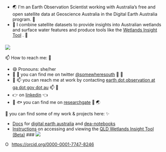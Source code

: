 - :earth_asia: I'm an Earth Observation Scientist working with Australia’s free and open satellite data at Geoscience Australia in the Digital Earth Australia program. :crocodile:
- :stars: I combine satellite datasets to provide insights into Australian wetlands and surface water features and produce tools like the [Wetlands Insight Tool](https://cmi.ga.gov.au/data-products/dea/608/dea-wetlands-insight-tool-qld#basics) . :hammer:
### ![](https://media.giphy.com/media/pE1bLAeThG7VJWMzs1/giphy.gif)

📫 How to reach me: :wave:
- 😄 Pronouns: she/her
- :herb: :ocean: you can find me on twitter [@somewheresouth](https://twitter.com/somewheresouth) :frog: :herb:
- :email: :mailbox: you can reach me at work by contacting [earth dot observation at ga dot gov dot au](https://www.ga.gov.au/scientific-topics/earth-obs/contact-earth-observation-client-services) :mailbox: :wave:
- :point_right: on [linkedin](https://www.linkedin.com/in/bex-dunn/) :point_left:
- :leaves: :fish: you can find me on [researchgate](https://www.researchgate.net/profile/Bex_Dunn) :palm_tree: :earth_asia:

:star2:  you can find some of my work & projects here: :sparkles:
- [Docs](https://docs.dea.ga.gov.au/) for [digital earth australia](http://www.ga.gov.au/dea) and [dea-notebooks](https://github.com/GeoscienceAustralia/dea-notebooks) 
- [Instructions](https://wetlandinfo.des.qld.gov.au/wetlands/facts-maps/wetland-background/insight.html) on accessing and viewing the [QLD Wetlands Insight Tool (Beta)](https://wetlandinfo.des.qld.gov.au/wetlands/facts-maps/wetland/observations/?afid=W5Y2017A284514) ### ![](https://media.giphy.com/media/u49ClRzCnd5LnBBx5l/giphy.gif) 
<div itemscope itemtype="https://schema.org/Person"><a itemprop="sameAs" content="https://orcid.org/0000-0001-7747-8246" href="https://orcid.org/0000-0001-7747-8246" target="orcid.widget" rel="me noopener noreferrer" style="vertical-align:top;"><img src="https://orcid.org/sites/default/files/images/orcid_16x16.png" style="width:1em;margin-right:.5em;" alt="ORCID iD icon">https://orcid.org/0000-0001-7747-8246</a></div>
